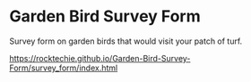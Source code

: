 # Garden Bird Survey Form
Survey form on garden birds that would visit your patch of turf.

https://rocktechie.github.io/Garden-Bird-Survey-Form/survey_form/index.html
